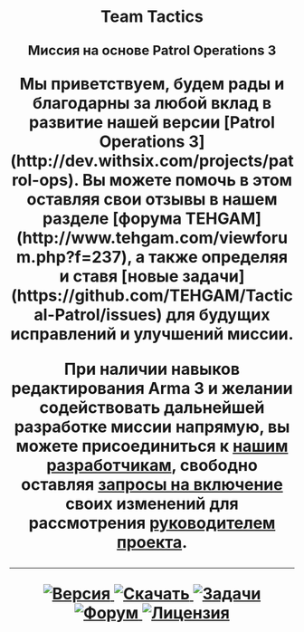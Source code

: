 ﻿<h1 align="center">Team Tactics<br />
<p align="center"><sup><strong>Миссия на основе Patrol Operations 3</strong></sup></p>
Мы приветствуем, будем рады и благодарны за любой вклад в развитие нашей версии [Patrol Operations 3](http://dev.withsix.com/projects/patrol-ops). Вы можете помочь в этом оставляя свои отзывы в нашем разделе [форума TEHGAM](http://www.tehgam.com/viewforum.php?f=237), а также определяя и ставя [новые задачи](https://github.com/TEHGAM/Tactical-Patrol/issues) для будущих исправлений и улучшений миссии.

При наличии навыков редактирования Arma 3 и желании содействовать дальнейшей разработке миссии напрямую, вы можете присоединиться к [нашим разработчикам](https://github.com/TEHGAM/Tactical-Patrol/graphs/contributors), свободно оставляя [запросы на включение](https://github.com/TEHGAM/Tactical-Patrol/pulls?q=is%3Apr+is%3Aclosed) своих изменений для рассмотрения [руководителем проекта](https://github.com/AlNazir).

<hr />
<p align="center">
  <a href="http://dev.withsix.com/versions/1552">
    <img src="http://img.shields.io/badge/Версия-3.1-blue.svg?style=flat"
         alt="Версия" />
  </a>
  <a href="http://www.armaholic.com/page.php?id=23671">
    <img src="http://img.shields.io/badge/Скачать-1_МБ-brightgreen.svg?style=flat"
         alt="Скачать" />
  </a>
  <a href="https://github.com/TEHGAM/Tactical-Patrol/issues">
    <img src="http://img.shields.io/github/issues-raw/TEHGAM/Tactical-Patrol.svg?label=Задачи&style=flat"
         alt="Задачи" />
  </a>
    <a href="http://www.tehgam.com/viewforum.php?f=237">
    <img src="https://img.shields.io/badge/TEHGAM-Форум-lightgrey.svg?style=flat"
         alt="Форум" />
  </a>
    <a href="http://creativecommons.org/licenses/by-nc-sa/3.0/deed.ru">
    <img src="http://img.shields.io/badge/Лицензия-CC-red.svg?style=flat"
         alt="Лицензия" />
  </a>
</p>

